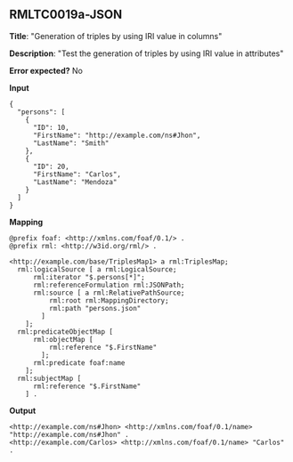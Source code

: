 ## RMLTC0019a-JSON

**Title**: "Generation of triples by using IRI value in columns"

**Description**: "Test the generation of triples by using IRI value in attributes"

**Error expected?** No

**Input**
```
{
  "persons": [
    {
      "ID": 10,
      "FirstName": "http://example.com/ns#Jhon",
      "LastName": "Smith"
    },
    {
      "ID": 20,
      "FirstName": "Carlos",
      "LastName": "Mendoza"
    }
  ]
}

```

**Mapping**
```
@prefix foaf: <http://xmlns.com/foaf/0.1/> .
@prefix rml: <http://w3id.org/rml/> .

<http://example.com/base/TriplesMap1> a rml:TriplesMap;
  rml:logicalSource [ a rml:LogicalSource;
      rml:iterator "$.persons[*]";
      rml:referenceFormulation rml:JSONPath;
      rml:source [ a rml:RelativePathSource;
          rml:root rml:MappingDirectory;
          rml:path "persons.json"
        ]
    ];
  rml:predicateObjectMap [
      rml:objectMap [
          rml:reference "$.FirstName"
        ];
      rml:predicate foaf:name
    ];
  rml:subjectMap [
      rml:reference "$.FirstName"
    ] .

```

**Output**
```
<http://example.com/ns#Jhon> <http://xmlns.com/foaf/0.1/name> "http://example.com/ns#Jhon" .
<http://example.com/Carlos> <http://xmlns.com/foaf/0.1/name> "Carlos" .

```

